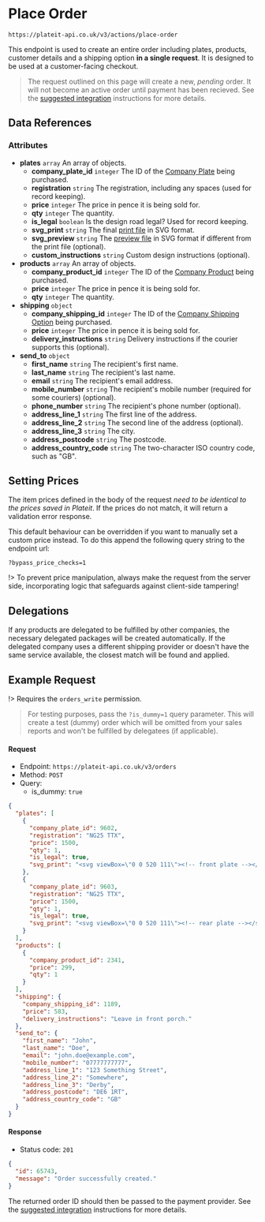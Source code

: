 # Place Order

`https://plateit-api.co.uk/v3/actions/place-order`

This endpoint is used to create an entire order including plates, products, customer details and a shipping option **in a single request**. It is designed to be used at a customer-facing checkout.

> The request outlined on this page will create a new, *pending* order. It will not become an active order until payment has been recieved. See the [suggested integration](/fundamentals/suggested-integration.md) instructions for more details.

## Data References

### Attributes

* **plates** `array` An array of objects.
    * **company_plate_id** `integer` The ID of the [Company Plate](/objects/company-plate.md) being purchased.
    * **registration** `string` The registration, including any spaces (used for record keeping).
    * **price** `integer` The price in pence it is being sold for.
    * **qty** `integer` The quantity.
    * **is_legal** `boolean` Is the design road legal? Used for record keeping.
    * **svg_print** `string` The final [print file](/fundamentals/plate-files.md) in SVG format.
    * **svg_preview** `string` The [preview file](/fundamentals/plate-files.md) in SVG format if different from the print file (optional).
    * **custom_instructions** `string` Custom design instructions (optional).
* **products** `array` An array of objects.
    * **company_product_id** `integer` The ID of the [Company Product](/objects/company-product.md) being purchased.
    * **price** `integer` The price in pence it is being sold for.
    * **qty** `integer` The quantity.
* **shipping** `object`
    * **company_shipping_id** `integer` The ID of the [Company Shipping Option](/objects/company-shipping.md) being purchased.
    * **price** `integer` The price in pence it is being sold for.
    * **delivery_instructions** `string` Delivery instructions if the courier supports this (optional).
* **send_to** `object`
    * **first_name** `string` The recipient's first name.
    * **last_name** `string` The recipient's last name.
    * **email** `string` The recipient's email address.
    * **mobile_number** `string` The recipient's mobile number (required for some couriers) (optional).
    * **phone_number** `string` The recipient's phone number (optional).
    * **address_line_1** `string` The first line of the address.
    * **address_line_2** `string` The second line of the address (optional).
    * **address_line_3** `string` The city.
    * **address_postcode** `string` The postcode.
    * **address_country_code** `string` The two-character ISO country code, such as "GB".

## Setting Prices

The item prices defined in the body of the request *need to be identical to the prices saved in Plateit*. If the prices do not match, it will return a validation error response.

This default behaviour can be overridden if you want to manually set a custom price instead. To do this append the following query string to the endpoint url:

`?bypass_price_checks=1`

!> To prevent price manipulation, always make the request from the server side, incorporating logic that safeguards against client-side tampering!

## Delegations

If any products are delegated to be fulfilled by other companies, the necessary delegated packages will be created automatically. If the delegated company uses a different shipping provider or doesn't have the same service available, the closest match will be found and applied.

## Example Request

!> Requires the `orders_write` permission.

> For testing purposes, pass the `?is_dummy=1` query parameter. This will create a test (dummy) order which will be omitted from your sales reports and won't be fulfilled by delegatees (if applicable).

<!-- tabs:start -->

#### **Request**

* Endpoint: `https://plateit-api.co.uk/v3/orders`
* Method: `POST`
* Query:
  * is_dummy: `true`

```json
{
  "plates": [
    {
      "company_plate_id": 9602,
      "registration": "NG25 TTX",
      "price": 1500,
      "qty": 1,
      "is_legal": true,
      "svg_print": "<svg viewBox=\"0 0 520 111\"><!-- front plate --></svg>",
    },
    {
      "company_plate_id": 9603,
      "registration": "NG25 TTX",
      "price": 1500,
      "qty": 1,
      "is_legal": true,
      "svg_print": "<svg viewBox=\"0 0 520 111\"><!-- rear plate --></svg>",
    }
  ],
  "products": [
    {
      "company_product_id": 2341,
      "price": 299,
      "qty": 1
    }
  ],
  "shipping": {
    "company_shipping_id": 1189,
    "price": 583,
    "delivery_instructions": "Leave in front porch."
  },
  "send_to": {
    "first_name": "John",
    "last_name": "Doe",
    "email": "john.doe@example.com",
    "mobile_number": "07777777777",
    "address_line_1": "123 Something Street",
    "address_line_2": "Somewhere",
    "address_line_3": "Derby",
    "address_postcode": "DE6 1RT",
    "address_country_code": "GB"
  }
}
```

#### **Response**

* Status code: `201`

```json
{
  "id": 65743,
  "message": "Order successfully created."
}
```

<!-- tabs:end -->

The returned order ID should then be passed to the payment provider. See the [suggested integration](/fundamentals/suggested-integration.md) instructions for more details.